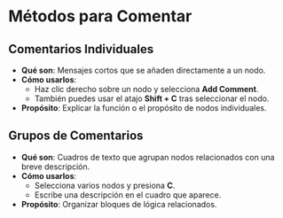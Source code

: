 # Métodos para Comentar
## Comentarios Individuales
- **Qué son**: Mensajes cortos que se añaden directamente a un nodo.
- **Cómo usarlos**: 
  - Haz clic derecho sobre un nodo y selecciona **Add Comment**.
  - También puedes usar el atajo **Shift + C** tras seleccionar el nodo.
- **Propósito**: Explicar la función o el propósito de nodos individuales.

## Grupos de Comentarios
- **Qué son**: Cuadros de texto que agrupan nodos relacionados con una breve descripción.
- **Cómo usarlos**: 
  - Selecciona varios nodos y presiona **C**.
  - Escribe una descripción en el cuadro que aparece.
- **Propósito**: Organizar bloques de lógica relacionados.